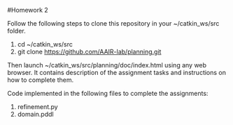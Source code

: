 #Homework 2

Follow the following steps to clone this repository in your ~/catkin_ws/src folder.<br />

   1. cd ~/catkin_ws/src<br />
   2. git clone https://github.com/AAIR-lab/planning.git<br />
   
Then launch ~/catkin_ws/src/planning/doc/index.html using any web browser. It contains description of the assignment tasks and instructions on how to complete them.

Code implemented in the following files to complete the assignments:<br />
  1. refinement.py<br />
  2. domain.pddl<br />
